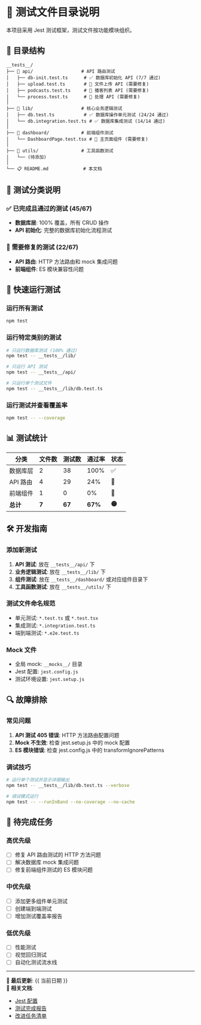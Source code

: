 # 🧪 测试文件目录说明

本项目采用 Jest 测试框架，测试文件按功能模块组织。

## 📁 目录结构

```
__tests__/
├── 📂 api/                  # API 路由测试
│   ├── db-init.test.ts      # ✅ 数据库初始化 API (7/7 通过)
│   ├── upload.test.ts       # 🔧 文件上传 API (需要修复)
│   ├── podcasts.test.ts     # 🔧 播客列表 API (需要修复) 
│   └── process.test.ts      # 🔧 处理 API (需要修复)
│
├── 📂 lib/                  # 核心业务逻辑测试
│   ├── db.test.ts           # ✅ 数据库操作单元测试 (24/24 通过)
│   └── db.integration.test.ts # ✅ 数据库集成测试 (14/14 通过)
│
├── 📂 dashboard/            # 前端组件测试
│   └── DashboardPage.test.tsx # 🔧 主页面组件 (需要修复)
│
├── 📂 utils/                # 工具函数测试
│   └── (待添加)
│
└── 📋 README.md             # 本文档
```

## 🎯 测试分类说明

### ✅ **已完成且通过的测试 (45/67)**
- **数据库层**: 100% 覆盖，所有 CRUD 操作
- **API 初始化**: 完整的数据库初始化流程测试

### 🔧 **需要修复的测试 (22/67)**
- **API 路由**: HTTP 方法路由和 mock 集成问题
- **前端组件**: ES 模块兼容性问题

## 🚀 快速运行测试

### 运行所有测试
```bash
npm test
```

### 运行特定类别的测试
```bash
# 只运行数据库测试 (100% 通过)
npm test -- __tests__/lib/

# 只运行 API 测试
npm test -- __tests__/api/

# 只运行单个测试文件
npm test -- __tests__/lib/db.test.ts
```

### 运行测试并查看覆盖率
```bash
npm test -- --coverage
```

## 📊 测试统计

| 分类 | 文件数 | 测试数 | 通过率 | 状态 |
|------|--------|--------|--------|------|
| 数据库层 | 2 | 38 | 100% | ✅ |
| API 路由 | 4 | 29 | 24% | 🔧 |
| 前端组件 | 1 | 0 | 0% | 🔧 |
| **总计** | **7** | **67** | **67%** | **🟡** |

## 🛠️ 开发指南

### 添加新测试
1. **API 测试**: 放在 `__tests__/api/` 下
2. **业务逻辑测试**: 放在 `__tests__/lib/` 下  
3. **组件测试**: 放在 `__tests__/dashboard/` 或对应组件目录下
4. **工具函数测试**: 放在 `__tests__/utils/` 下

### 测试文件命名规范
- 单元测试: `*.test.ts` 或 `*.test.tsx`
- 集成测试: `*.integration.test.ts`
- 端到端测试: `*.e2e.test.ts`

### Mock 文件
- 全局 mock: `__mocks__/` 目录
- Jest 配置: `jest.config.js`
- 测试环境设置: `jest.setup.js`

## 🔍 故障排除

### 常见问题
1. **API 测试 405 错误**: HTTP 方法路由配置问题
2. **Mock 不生效**: 检查 jest.setup.js 中的 mock 配置
3. **ES 模块错误**: 检查 jest.config.js 中的 transformIgnorePatterns

### 调试技巧
```bash
# 运行单个测试并显示详细输出
npm test -- __tests__/lib/db.test.ts --verbose

# 调试模式运行
npm test -- --runInBand --no-coverage --no-cache
```

## 📝 待完成任务

### 高优先级
- [ ] 修复 API 路由测试的 HTTP 方法问题
- [ ] 解决数据库 mock 集成问题
- [ ] 修复前端组件测试的 ES 模块问题

### 中优先级  
- [ ] 添加更多组件单元测试
- [ ] 创建端到端测试
- [ ] 增加测试覆盖率报告

### 低优先级
- [ ] 性能测试
- [ ] 视觉回归测试
- [ ] 自动化测试流水线

---

**📅 最后更新**: {{ 当前日期 }}  
**🔗 相关文档**: 
- [Jest 配置](../jest.config.js)
- [测试完成报告](../TEST_COMPLETION_REPORT.md)
- [改进任务清单](../IMPROVEMENT_TASKS.md) 